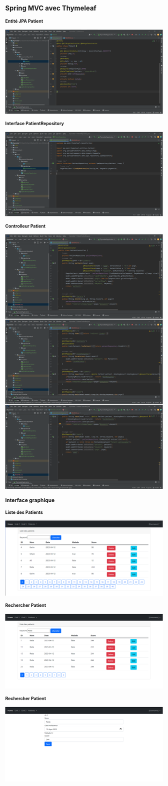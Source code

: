 <h2>Spring MVC avec Thymeleaf</h2>

<h4>Entité JPA Patient</h4>
<img src="Screenshots/JPA Patient.PNG">

<h4>Interface PatientRepository</h4>
<img src="Screenshots/Patient Repository.PNG">

<h4>Controlleur Patient</h4>
<img src="Screenshots/Patient Controller 1.PNG">
<img src="Screenshots/Patient Controller 2.PNG">
<img src="Screenshots/Patient Controller 3.PNG">

<h3>Interface graphique</h3>

<h4>Liste des Patients</h4>
<img src="Screenshots/Patient List.PNG">

<h4>Rechercher Patient</h4>
<img src="Screenshots/Patient Keyword.PNG">

<h4>Rechercher Patient</h4>
<img src="Screenshots/Patient Edit.PNG">